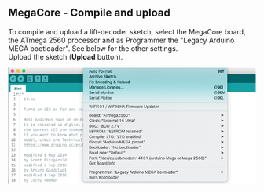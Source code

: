 ## MegaCore - Compile and upload ##

To compile and upload a lift-decoder sketch, select the MegaCore board, the ATmega 2560 processor and as Programmer the "Legacy Arduino MEGA bootloader". See below for the other settings. <BR>
Upload the sketch (**Upload** button).
<center><img src="02-MegaCore-Compilation/Figures/ScreenShot-CompileOptions.png"></center>
